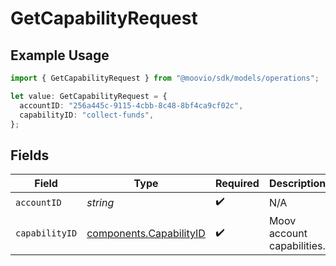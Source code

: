 # GetCapabilityRequest

## Example Usage

```typescript
import { GetCapabilityRequest } from "@moovio/sdk/models/operations";

let value: GetCapabilityRequest = {
  accountID: "256a445c-9115-4cbb-8c48-8bf4ca9cf02c",
  capabilityID: "collect-funds",
};
```

## Fields

| Field                                                              | Type                                                               | Required                                                           | Description                                                        |
| ------------------------------------------------------------------ | ------------------------------------------------------------------ | ------------------------------------------------------------------ | ------------------------------------------------------------------ |
| `accountID`                                                        | *string*                                                           | :heavy_check_mark:                                                 | N/A                                                                |
| `capabilityID`                                                     | [components.CapabilityID](../../models/components/capabilityid.md) | :heavy_check_mark:                                                 | Moov account capabilities.                                         |
